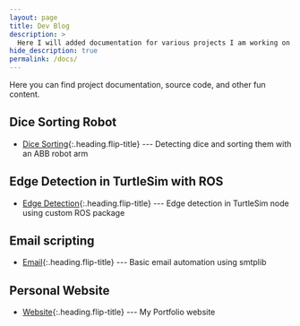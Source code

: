 ```yaml
---
layout: page
title: Dev Blog
description: >
  Here I will added documentation for various projects I am working on
hide_description: true
permalink: /docs/
---
```


Here you can find project documentation, source code, and other fun content.

## Dice Sorting Robot

* [Dice Sorting]{:.heading.flip-title} --- Detecting dice and sorting them with an ABB robot arm

## Edge Detection in TurtleSim with ROS

* [Edge Detection]{:.heading.flip-title} --- Edge detection in TurtleSim node using custom ROS package

## Email scripting

* [Email]{:.heading.flip-title} --- Basic email automation using smtplib 

## Personal Website

* [Website]{:.heading.flip-title} --- My Portfolio website






[website]: /docs/website.md
[email]: /docs/email.md
[Edge Detection]: /docs/turtlesim.md
[Dice Sorting]: /docs/dicesort.md




